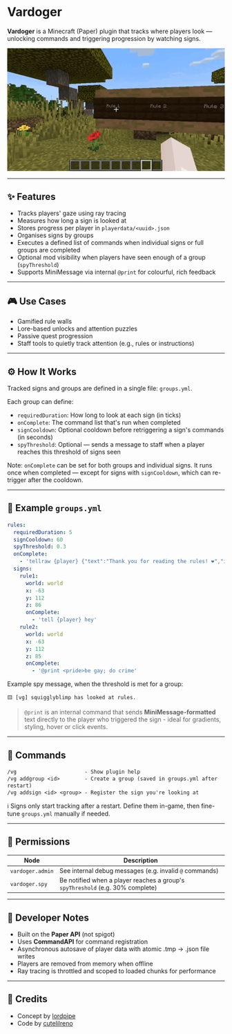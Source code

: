 # Vardoger

**Vardoger** is a Minecraft (Paper) plugin that tracks where players look — unlocking commands and triggering progression by watching signs.

![Vardoger demo](https://raw.githubusercontent.com/cutelilreno/Vardoger/main/.github/assets/vardoger-demo.gif)

---

## ✨ Features

* Tracks players' gaze using ray tracing
* Measures how long a sign is looked at
* Stores progress per player in `playerdata/<uuid>.json`
* Organises signs by groups
* Executes a defined list of commands when individual signs or full groups are completed
* Optional mod visibility when players have seen enough of a group (`spyThreshold`)
* Supports MiniMessage via internal `@print` for colourful, rich feedback

---

## 🎮 Use Cases

* Gamified rule walls
* Lore-based unlocks and attention puzzles
* Passive quest progression
* Staff tools to quietly track attention (e.g., rules or instructions)

---

## ⚙ How It Works

Tracked signs and groups are defined in a single file: `groups.yml`.

Each group can define:

* `requiredDuration`: How long to look at each sign (in ticks)
* `onComplete`: The command list that's run when completed
* `signCooldown`: Optional cooldown before retriggering a sign's commands (in seconds)
* `spyThreshold`: Optional — sends a message to staff when a player reaches this threshold of signs seen

Note: `onComplete` can be set for both groups and individual signs. It runs once when completed — except for signs with `signCooldown`, which can re-trigger after the cooldown.

---

## 📄 Example `groups.yml`

```yaml
rules:
  requiredDuration: 5
  signCooldown: 60
  spyThreshold: 0.3
  onComplete:
    - 'tellraw {player} {"text":"Thank you for reading the rules! ❤","italic":true,"color":"yellow"}'
  signs:
    rule1:
      world: world
      x: -63
      y: 112
      z: 86
      onComplete:
        - 'tell {player} hey'
    rule2:
      world: world
      x: -63
      y: 112
      z: 85
      onComplete:
        - '@print <pride>be gay; do crime'
```
Example spy message, when the threshold is met for a group:
```
🟨 [vg] squigglyblimp has looked at rules.
```

> `@print` is an internal command that sends **MiniMessage-formatted** text directly to the player who triggered the sign - ideal for gradients, styling, hover or click events.

---

## 🔧 Commands

```shell
/vg                      - Show plugin help
/vg addgroup <id>        - Create a group (saved in groups.yml after restart)
/vg addsign <id> <group> - Register the sign you're looking at
```

ℹ️ Signs only start tracking after a restart. Define them in-game, then fine-tune `groups.yml` manually if needed.

---

## 🔐 Permissions

| Node             | Description                                                                    |
| ---------------- | ------------------------------------------------------------------------------ |
| `vardoger.admin` | See internal debug messages (e.g. invalid `@` commands)                        |
| `vardoger.spy`   | Be notified when a player reaches a group's `spyThreshold` (e.g. 30% complete) |

---

## 🧐 Developer Notes

* Built on the **Paper API** (not spigot)
* Uses **CommandAPI** for command registration
* Asynchronous autosave of player data with atomic .tmp → .json file writes
* Players are removed from memory when offline
* Ray tracing is throttled and scoped to loaded chunks for performance

---

## 💬 Credits

* Concept by [lordpipe](https://github.com/lordofpipes)
* Code by [cutelilreno](https://github.com/cutelilreno)
